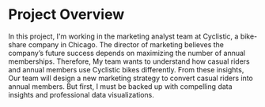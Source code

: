 # Project Overview

In this project, I'm working in the marketing analyst team at Cyclistic, a bike-share company in Chicago. The director of marketing believes the company’s future success depends on maximizing the number of annual memberships. Therefore, My team wants to understand how casual riders and annual members use Cyclistic bikes differently. From these insights, Our team will design a new marketing strategy to convert casual riders into annual members. But first, I must be backed up with compelling data insights and professional data visualizations.
